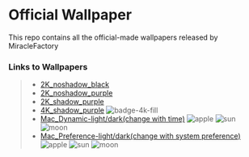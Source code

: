 # Official Wallpaper
This repo contains all the official-made wallpapers released by MiracleFactory

### Links to Wallpapers
> * [2K_noshadow_black](https://miraclefactory.co/wallpaper/2K_noshadow_black.png)
> * [2K_noshadow_purple](https://miraclefactory.co/wallpaper/2K_noshadow_purple.png)
> * [2K_shadow_purple](https://miraclefactory.co/wallpaper/2K_shadow_purple.png)
> * [4K_shadow_purple](https://miraclefactory.co/wallpaper/4K_shadow_purple.png) ![badge-4k-fill](https://user-images.githubusercontent.com/89094576/174475592-fd90a647-4fdd-41e1-a0fc-f880d4aec6ce.svg)
> * [Mac_Dynamic-light/dark(change with time)](https://miraclefactory.co/wallpaper/mf_dynamic.heic) ![apple](https://user-images.githubusercontent.com/89094576/177595687-04961c5e-6c64-468e-8126-5002429b5a07.svg) ![sun](https://user-images.githubusercontent.com/89094576/177568313-7eb65475-5775-481a-8fa5-8cac15468926.svg) ![moon](https://user-images.githubusercontent.com/89094576/177568326-6d3b18ad-4725-461b-a50b-1ccb15161e40.svg)
> * [Mac_Preference-light/dark(change with system preference)](https://miraclefactory.co/wallpaper/mf_preference.heic) ![apple](https://user-images.githubusercontent.com/89094576/177595687-04961c5e-6c64-468e-8126-5002429b5a07.svg) ![sun](https://user-images.githubusercontent.com/89094576/177568313-7eb65475-5775-481a-8fa5-8cac15468926.svg) ![moon](https://user-images.githubusercontent.com/89094576/177568326-6d3b18ad-4725-461b-a50b-1ccb15161e40.svg)
